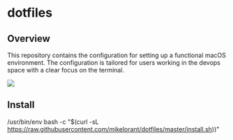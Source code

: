 # dotfiles

## Overview

This repository contains the configuration for setting up a functional macOS environment. The configuration is tailored for users working in the devops space with a clear focus on the terminal.

![](https://d.pr/i/baHr5N.gif)

## Install

/usr/bin/env bash -c "$(curl -sL https://raw.githubusercontent.com/mikelorant/dotfiles/master/install.sh))"
